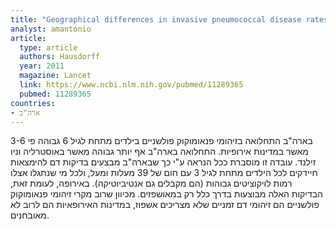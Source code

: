 ```yaml
---
title: "Geographical differences in invasive pneumococcal disease rates and serotype frequency in young children"
analyst: amantonio
article:
  type: article
  authors: Hausdorff
  year: 2011
  magazine: Lancet
  link: https://www.ncbi.nlm.nih.gov/pubmed/11289365
  pubmed: 11289365
countries:
- ארה"ב
---
```


בארה"ב התחלואה בזיהומי פנאומוקוק פולשניים בילדים מתחת לגיל 6 גבוהה פי 3-6 מאשר במדינות אירופיות. התחלואה בארה"ב אף יותר גבוהה מאשר באוסטרליה וניו זילנד.
עובדה זו מוסברת ככל הנראה ע"י כך שבארה"ב מבצעים בדיקות דם להימצאות חיידקים לכל הילדים מתחת לגיל 3 עם חום של 39 מעלות ומעל, ולכל מי שנתגלו אצלו רמות לויקוציטים גבוהות (הם מקבלים גם אנטיביוטיקה). באירופה, לעומת זאת, הבדיקות האלה מבוצעות בדרך כלל רק במאושפזים. מכיוון שרוב מקרי זיהומי פנאומוקוק פולשניים הם זיהומי דם זמניים שלא מצריכים אשפוז, במדינות האירופאיות הם לרוב לא מאובחנים.
